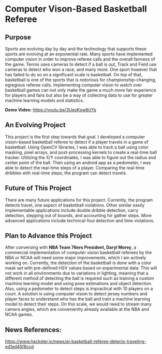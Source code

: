 # Computer Vison-Based Basketball Referee

## Purpose
Sports are evolving day by day and the technology that supports these sports are evolving at an exponential rate. Many sports have implemented computer vision in order to improve referee calls and the overall fairness of the game. Tennis uses cameras to detect if a ball is out, Track and Field use cameras to detect who won a race, and many more. One sport however that has failed to do so on a significant scale is basketball. On top of that, basketball is one of the sports that is notorious for championship-changing, egregious referee calls. Implementing computer vision to watch over basketball games can not only make the game a much more fair experience for players and fans but also be a way of collecting data to use for greater machine learning models and statistics.

**Demo Video:** https://youtu.be/3UeoKxw8UYs

## An Evolving Project
This project is the first step towards that goal. I developed a computer vision-based basketball referee to detect if a player travels in a game of basketball. Using OpenCV libraries, I was able to track a ball using color masking, pixel arrays, and post-processing kernels to create a real-time ball tracker. Utilizing the X/Y coordinates, I was able to figure out the radius and center point of the ball. Then using an android app as a pedometer, I was able to detect the real-time steps of a player. Comparing the real-time dribbles with real-time steps, the program can detect travels.

## Future of This Project
There are many future applications for this project. Currently, the program detects travel, one aspect of basketball violations. Other similar easily implementable applications include double dribble detection, carry detection, stepping out of bounds, and accounting for gather steps. More advanced applications include technical-foul detection and time violations.

## Plan to Advance this Project
After conversing with **NBA Team 76ers President, Daryl Morey**, a commercial implementation of computer vision basketball referees by the NBA or NCAA will need some major improvements, which I am actively working on. Currently, the detection of the basketball is done with a color mask set with pre-defined HSV values based on experimental data. This will not work in all environments due to variations in lighting, meaning that a different method of detecting the ball is required such as training a custom machine learning model and using pose estimations and object detection. Also, using a pedometer to detect steps is impractical with 10 players on a court. A solution is using computer vision to detect jersey numbers and player faces to understand who has the ball and train a machine learning model to detect their steps. On this scale, we would need to stream many camera angles, which are conveniently already available at the NBA and NCAA games.

## News References:
https://www.hackster.io/news/ai-basketball-referee-detects-traveling-ed1ed45f8ccd
